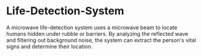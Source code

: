 # Life-Detection-System
A microwave life-detection system uses a microwave beam to locate humans hidden under rubble or barriers. By analyzing the reflected wave and filtering out background noise, the system can extract the person's vital signs and determine their location.
